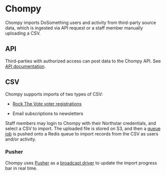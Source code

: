 # Chompy

Chompy imports DoSomething users and activity from third-party source data, which is ingested via API request or a staff member manually uploading a CSV.

## API

Third-parties with authorized access can post data to the Chompy API. See [API documentation](https://github.com/DoSomething/chompy/tree/master/docs/endpoints).

## CSV

Chompy supports imports of two types of CSV:

- [Rock The Vote voter registrations](https://github.com/DoSomething/chompy/tree/master/docs/imports.md#rock-the-vote)

- Email subscriptions to newsletters

Staff members may login to Chompy with their Northstar credentials, and select a CSV to import. The uploaded file is stored on S3, and then a [queue job](https://laravel.com/docs/5.6/queues) is pushed onto a Redis queue to import records from the CSV as users and/or activity.

### Pusher

Chompy uses [Pusher](https://pusher.com/) as a [broadcast driver](https://laravel.com/docs/5.6/broadcasting) to update the import progress bar in real time.
